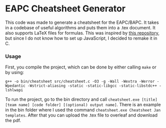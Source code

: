 # EAPC Cheatsheet Generator
This code was made to generate a cheatsheet for the EAPC/BAPC. It takes in a codebase of useful algorithms and puts them into a .tex document. It also supports LaTeX files for formulas.
This was inspired by [this repository](https://github.com/pin3da/notebook-generator), but since I do not know how to set up JavaScript, I decided to remake it in C.

### Usage
First, you compile the project, which can be done by either calling ```make``` or by using:

```g++ -o bin/cheatsheet src/cheatsheet.c -O3 -g -Wall -Wextra -Werror -Wpedantic -Wstrict-aliasing -static -static-libgcc -static-libstdc++ -lshlwapi```

To run the project, go to the bin directory and call ```cheatsheet.exe [title] [team name] [code folder] [(optional) output name]```. There is an example in the bin folder where I used the command ```cheatsheet.exe Cheatsheet Jan templates```. After that you can upload the .tex file to overleaf and download the pdf.

